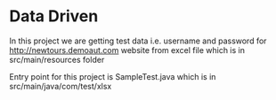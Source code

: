 # Data Driven

In this project we are getting test data i.e. username and password for http://newtours.demoaut.com website
from excel file
which is in src/main/resources folder

Entry point for this project is SampleTest.java which is in src/main/java/com/test/xlsx
